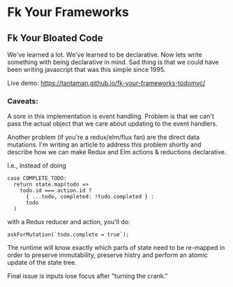 # Fk Your Frameworks
## Fk Your Bloated Code

We've learned a lot.  We've learned to be declarative.  Now lets write
something with being declarative in mind.  Sad thing is that we could
have been writing javascript that was this simple since 1995.

Live demo: https://tantaman.github.io/fk-your-frameworks-todomvc/

### Caveats:
A sore in this implementation is event handling.  Problem is that we can't pass
the actual object that we care about updating to the event handlers.

Another problem (if you're a redux/elm/flux fan) are the direct data mutations.
I'm writing an article to address this problem shortly and describe how
we can make Redux and Elm actions & reductions declarative.

I.e., instead of doing

  ```
  case COMPLETE_TODO:
    return state.map(todo =>
      todo.id === action.id ?
        { ...todo, completed: !todo.completed } :
        todo
    )
  ```

with a Redux reducer and action, you'll do:

  ```
  askForMutation(`todo.complete = true`);
  ```

The runtime will know exactly which parts of state need to be re-mapped
in order to preserve immutability, preserve histry and perform an atomic
update of the state tree.

Final issue is inputs lose focus after "turning the crank."
